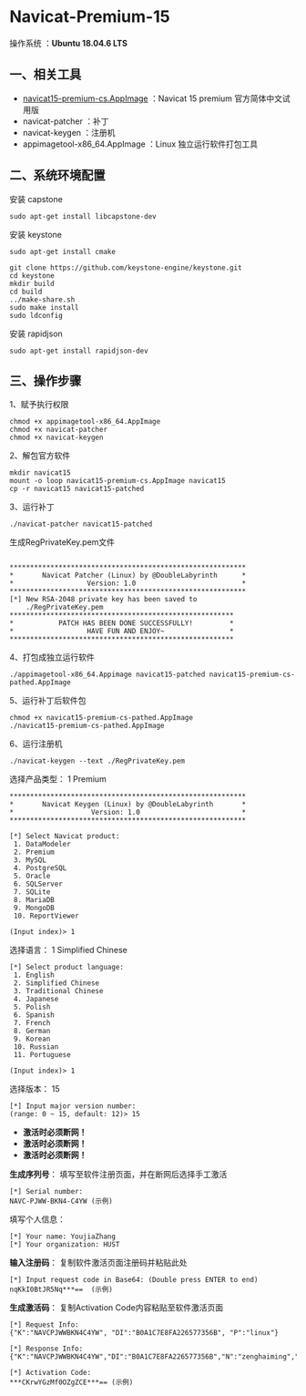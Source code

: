 # Navicat-Premium-15

操作系统 ：**Ubuntu 18.04.6 LTS**

## 一、相关工具
- [navicat15-premium-cs.AppImage](https://github.com/YoujiaZhang/Navicat-Premium-15/releases/download/1.0/navicat15-premium-cs.AppImage) ：Navicat 15 premium 官方简体中文试用版
- navicat-patcher ：补丁
- navicat-keygen ：注册机
- appimagetool-x86_64.AppImage ：Linux 独立运行软件打包工具 

## 二、系统环境配置
安装 capstone
```
sudo apt-get install libcapstone-dev
```
安装 keystone
```
sudo apt-get install cmake

git clone https://github.com/keystone-engine/keystone.git
cd keystone
mkdir build
cd build
../make-share.sh
sudo make install
sudo ldconfig
```

安装 rapidjson
```
sudo apt-get install rapidjson-dev
```
## 三、操作步骤
1、赋予执行权限
```
chmod +x appimagetool-x86_64.AppImage
chmod +x navicat-patcher
chmod +x navicat-keygen
```
2、解包官方软件
```
mkdir navicat15
mount -o loop navicat15-premium-cs.AppImage navicat15
cp -r navicat15 navicat15-patched
```

3、运行补丁
```
./navicat-patcher navicat15-patched
```
生成RegPrivateKey.pem文件
```

**********************************************************
*       Navicat Patcher (Linux) by @DoubleLabyrinth      *
*                  Version: 1.0                          *
**********************************************************
[*] New RSA-2048 private key has been saved to
    ./RegPrivateKey.pem
*******************************************************
*           PATCH HAS BEEN DONE SUCCESSFULLY!         *
*                  HAVE FUN AND ENJOY~                *
*******************************************************
```
4、打包成独立运行软件
```
./appimagetool-x86_64.Appimage navicat15-patched navicat15-premium-cs-pathed.AppImage
```
5、运行补丁后软件包
```
chmod +x navicat15-premium-cs-pathed.AppImage
./navicat15-premium-cs-pathed.AppImage
```

6、运行注册机
```
./navicat-keygen --text ./RegPrivateKey.pem 
```
选择产品类型： 1 Premium
```
**********************************************************
*       Navicat Keygen (Linux) by @DoubleLabyrinth       *
*                   Version: 1.0                         *
**********************************************************

[*] Select Navicat product:
 1. DataModeler
 2. Premium
 3. MySQL
 4. PostgreSQL
 5. Oracle
 6. SQLServer
 7. SQLite
 8. MariaDB
 9. MongoDB
 10. ReportViewer

(Input index)> 1
```
选择语言： 1 Simplified Chinese
```
[*] Select product language:
 1. English
 2. Simplified Chinese
 3. Traditional Chinese
 4. Japanese
 5. Polish
 6. Spanish
 7. French
 8. German
 9. Korean
 10. Russian
 11. Portuguese

(Input index)> 1
```
选择版本： 15
```
[*] Input major version number:
(range: 0 ~ 15, default: 12)> 15
```

- **激活时必须断网！**
- **激活时必须断网！**
- **激活时必须断网！**

**生成序列号**： 填写至软件注册页面，并在断网后选择手工激活

```
[*] Serial number:
NAVC-PJWW-BKN4-C4YW (示例)
```

填写个人信息：

```
[*] Your name: YoujiaZhang
[*] Your organization: HUST
```

**输入注册码**： 复制软件激活页面注册码并粘贴此处

```
[*] Input request code in Base64: (Double press ENTER to end)
nqKkI0BtJR5Nq***==  (示例)
```

**生成激活码**： 复制Activation Code内容粘贴至软件激活页面

```
[*] Request Info:
{"K":"NAVCPJWWBKN4C4YW", "DI":"B0A1C7E8FA226577356B", "P":"linux"}

[*] Response Info:
{"K":"NAVCPJWWBKN4C4YW","DI":"B0A1C7E8FA226577356B","N":"zenghaiming","O":"hh","T":1582448573}

[*] Activation Code:
***CKrwYGzMf0OZgZCE***== (示例)
```
